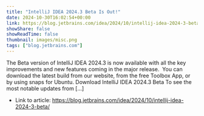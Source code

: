 ```yaml
---
title: "IntelliJ IDEA 2024.3 Beta Is Out!"
date: 2024-10-30T16:02:54+00:00
link: https://blog.jetbrains.com/idea/2024/10/intellij-idea-2024-3-beta/
showShare: false
showReadTime: false
thumbnail: images/misc.png
tags: ["blog.jetbrains.com"]
---
```

The Beta version of IntelliJ IDEA 2024.3 is now available with all the key improvements and new features coming in the major release.  You can download the latest build from our website, from the free Toolbox App, or by using snaps for Ubuntu. Download IntelliJ IDEA 2024.3 Beta To see the most notable updates from […]

- Link to article: https://blog.jetbrains.com/idea/2024/10/intellij-idea-2024-3-beta/